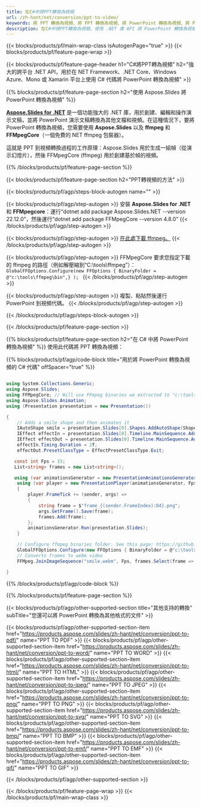 ```yaml
---
title: 在C#中將PPT轉換為視頻
url: /zh-hant/net/conversion/ppt-to-video/
keywords: 將 PPT 轉換為視頻、將 PPT 轉換為視頻、將 PowerPoint 轉換為視頻、將 PPT 轉換為 MP4、C# API、.NET 庫
description: 在C#中將PPT轉換為視頻。使用 .NET 庫 API 將 PowerPoint 轉換為視頻
---
```


{{< blocks/products/pf/main-wrap-class isAutogenPage="true" >}}
{{< blocks/products/pf/feature-page-wrap >}}

{{< blocks/products/pf/feature-page-header h1="C#將PPT轉為視頻" h2="強大的跨平台 .NET API，用於在 NET Framework、.NET Core、Windows Azure、Mono 或 Xamarin 平台上使用 C# 代碼將 PowerPoint 轉換為視頻" >}}

{{% blocks/products/pf/feature-page-section h2="使用 Aspose.Slides 將 PowerPoint 轉換為視頻" %}}

[**Aspose.Slides for .NET**](https://products.aspose.com/slides/zh-hant/net/) 是一個功能強大的 .NET 庫，用於創建、編輯和操作演示文稿，並將 PowerPoint 演示文稿轉換為其他文檔和視頻。在這種情況下，要將 PowerPoint 轉換為視頻，您需要使用 **Aspose.Slides** 以及 **ffmpeg** 和 **FFMpegCore**（一個免費的 NET ffmpeg 包裝器）。

這就是 PPT 到視頻轉換過程的工作原理：Aspose.Slides 用於生成一組幀（從演示幻燈片），然後 FFMpegCore (ffmpeg) 用於創建基於幀的視頻。

{{% /blocks/products/pf/feature-page-section %}}

{{< blocks/products/pf/feature-page-section  h2="PPT轉視頻的方法" >}}

{{< blocks/products/pf/agp/steps-block-autogen name="" >}}

{{< blocks/products/pf/agp/step-autogen >}}
安裝 **Aspose.Slides for .NET** 和 **FFMpegcore**：運行“dotnet add package Aspose.Slides.NET --version 22.12.0”，然後運行“dotnet add package FFMpegCore --version 4.8.0”
{{< /blocks/products/pf/agp/step-autogen >}}

{{< blocks/products/pf/agp/step-autogen >}}
[在此處下載 ffmpeg。](https://ffmpeg.org/download.html)
{{< /blocks/products/pf/agp/step-autogen >}}

{{< blocks/products/pf/agp/step-autogen >}}
FFMpegCore 要求您指定下載的 ffmpeg 的路徑（例如解壓縮到“C:\tools\ffmpeg”）：`GlobalFFOptions.Configure(new FFOptions { BinaryFolder = @"c:\tools\ffmpeg\bin",} ); `
{{< /blocks/products/pf/agp/step-autogen >}}

{{< blocks/products/pf/agp/step-autogen >}}
複製、粘貼然後運行 PowerPoint 到視頻代碼。
{{< /blocks/products/pf/agp/step-autogen >}}

{{< /blocks/products/pf/agp/steps-block-autogen >}}

{{< /blocks/products/pf/feature-page-section >}}

{{% blocks/products/pf/feature-page-section  h2="在 C# 中將 PowerPoint 轉換為視頻" %}}
使用此代碼將 PPT 轉換為視頻：

{{% blocks/products/pf/agp/code-block title="用於將 PowerPoint 轉換為視頻的 C# 代碼" offSpacer="true" %}}
```cs

using System.Collections.Generic;
using Aspose.Slides;
using FFMpegCore; // Will use FFmpeg binaries we extracted to "c:\tools\ffmpeg" before
using Aspose.Slides.Animation;
using (Presentation presentation = new Presentation())

{
    // Adds a smile shape and then animates it
    IAutoShape smile = presentation.Slides[0].Shapes.AddAutoShape(ShapeType.SmileyFace, 110, 20, 500, 500);
    IEffect effectIn = presentation.Slides[0].Timeline.MainSequence.AddEffect(smile, EffectType.Fly, EffectSubtype.TopLeft, EffectTriggerType.AfterPrevious);
    IEffect effectOut = presentation.Slides[0].Timeline.MainSequence.AddEffect(smile, EffectType.Fly, EffectSubtype.BottomRight, EffectTriggerType.AfterPrevious);
    effectIn.Timing.Duration = 2f;
    effectOut.PresetClassType = EffectPresetClassType.Exit;

   const int Fps = 33;
   List<string> frames = new List<string>();

   using (var animationsGenerator = new PresentationAnimationsGenerator(presentation))
    using (var player = new PresentationPlayer(animationsGenerator, Fps))
    {
        player.FrameTick += (sender, args) =>
        {
            string frame = $"frame_{(sender.FrameIndex):D4}.png";
            args.GetFrame().Save(frame);
            frames.Add(frame);
        };
        animationsGenerator.Run(presentation.Slides);
    }

    // Configure ffmpeg binaries folder. See this page: https://github.com/rosenbjerg/FFMpegCore#installation
    GlobalFFOptions.Configure(new FFOptions { BinaryFolder = @"c:\tools\ffmpeg\bin", });
    // Converts frames to webm video
    FFMpeg.JoinImageSequence("smile.webm", Fps, frames.Select(frame => ImageInfo.FromPath(frame)).ToArray());

}
```
{{% /blocks/products/pf/agp/code-block %}}

{{% /blocks/products/pf/feature-page-section %}}

{{< blocks/products/pf/agp/other-supported-section title="其他支持的轉換" subTitle="您還可以將 PowerPoint 轉換為其他格式的文件" >}}

{{< blocks/products/pf/agp/other-supported-section-item href="https://products.aspose.com/slides/zh-hant/net/conversion/ppt-to-pdf/" name="PPT TO PDF" >}}
{{< blocks/products/pf/agp/other-supported-section-item href="https://products.aspose.com/slides/zh-hant/net/conversion/ppt-to-word/" name="PPT TO WORD" >}}
{{< blocks/products/pf/agp/other-supported-section-item href="https://products.aspose.com/slides/zh-hant/net/conversion/ppt-to-html/" name="PPT TO HTML" >}}
{{< blocks/products/pf/agp/other-supported-section-item href="https://products.aspose.com/slides/zh-hant/net/conversion/ppt-to-jpeg/" name="PPT TO JPEG" >}}
{{< blocks/products/pf/agp/other-supported-section-item href="https://products.aspose.com/slides/zh-hant/net/conversion/ppt-to-png/" name="PPT TO PNG" >}}
{{< blocks/products/pf/agp/other-supported-section-item href="https://products.aspose.com/slides/zh-hant/net/conversion/ppt-to-svg/" name="PPT TO SVG" >}}
{{< blocks/products/pf/agp/other-supported-section-item href="https://products.aspose.com/slides/zh-hant/net/conversion/ppt-to-bmp/" name="PPT TO BMP" >}}
{{< blocks/products/pf/agp/other-supported-section-item href="https://products.aspose.com/slides/zh-hant/net/conversion/ppt-to-emf/" name="PPT TO EMF" >}}
{{< blocks/products/pf/agp/other-supported-section-item href="https://products.aspose.com/slides/zh-hant/net/conversion/ppt-to-gif/" name="PPT TO GIF" >}}


{{< /blocks/products/pf/agp/other-supported-section >}}

{{< /blocks/products/pf/feature-page-wrap >}}
{{< /blocks/products/pf/main-wrap-class >}}